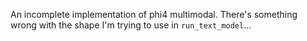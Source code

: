 An incomplete implementation of phi4 multimodal. There's something wrong with the shape I'm trying to use in `run_text_model`...
